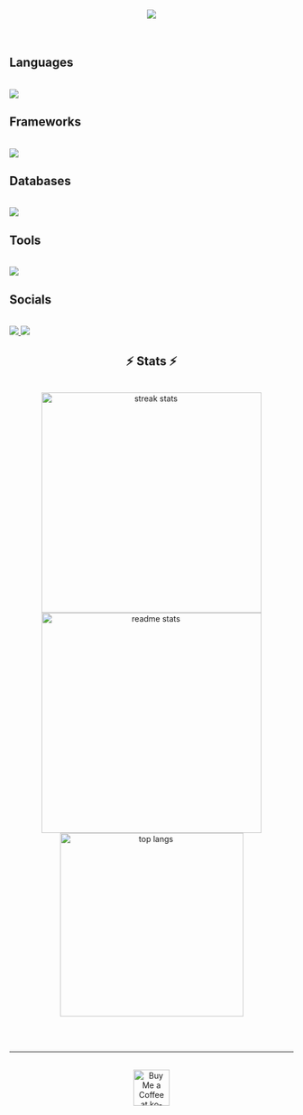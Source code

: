 <h1 align="center">
    <img src ="https://readme-typing-svg.herokuapp.com/?font=Righteous&size=35&center=true&vCenter=true&width=500&height=70&duration=4000&lines=Hi+there!+👋;+I'm+Kripash+Shrestha!;"/>
</h1>

<br/>
<h2 align="left">Languages</h2>
<br/>
<div align="left">
    <img src="https://skillicons.dev/icons?i=javascript,c,java,python,php,html,css"/>
</div>

<h2 align="left">Frameworks</h2>
<br/>   
<div align="left">
    <img src="https://skillicons.dev/icons?i=react,vite,tailwind" />
</div>

<h2 align="left">Databases</h2>
<br/>    
<div align="left">
     <img src="https://skillicons.dev/icons?i=firebase,mongodb" /><br>
</div>

<h2 align="left">Tools</h2>
<br/>   
<div align="left">
    <img src="https://skillicons.dev/icons?i=vscode,postman,git,github,figma,azure,aws" />
</div>

<h2 align="left">Socials</h2>
<br/>  
<div align="left">
    <a href="https://www.instagram.com/kripash_shrestha/">
        <img src="https://skillicons.dev/icons?i=instagram" />
    </a>
    <a href="https://www.linkedin.com/in/kripash-shrestha-50525126b/" target="_blank">
        <img src="https://skillicons.dev/icons?i=linkedin" />
    </a>
</div>
    
<h2 align="center">⚡ Stats ⚡</h2>
<br>
<div align=center>
  <img width=390 src="https://streak-stats.demolab.com/?user=KripashStha&count_private=true&theme=default&border_radius=10" alt="streak stats"/>
  <img width=390 src="https://github-readme-stats.vercel.app/api?username=KripashStha&count_private=true&show_icons=true&theme=default&rank_icon=github&border_radius=10" alt="readme stats" />
  <br/>
  <img width=325 align="center" src="https://github-readme-stats.vercel.app/api/top-langs/?username=KripashStha&hide=HTML&langs_count=8&layout=compact&theme=default&border_radius=10&size_weight=0.5&count_weight=0.5&exclude_repo=github-readme-stats" alt="top langs" />
</div>

<br/><br/>

<hr/>

<br/>

<div align="center">
<a href='https://ko-fi.com/V7V4RAK9C' target='_blank'><img height='64' style='border:0px;height:64px;' src='https://storage.ko-fi.com/cdn/kofi1.png?v=3' border='0' alt='Buy Me a Coffee at ko-fi.com' /></a>
</div>

<br/>
<!--
**KripashStha/KripashStha** is a ✨ _special_ ✨ repository because its `README.md` (this file) appears on your GitHub profile.

Here are some ideas to get you started:

- 🔭 I’m currently working on ...
- 🌱 I’m currently learning ...
- 👯 I’m looking to collaborate on ...
- 🤔 I’m looking for help with ...
- 💬 Ask me about ...
- 📫 How to reach me: ...
- 😄 Pronouns: ...
- ⚡ Fun fact: ...
-->
